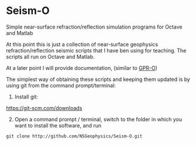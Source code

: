 # Seism-O
Simple near-surface refraction/reflection simulation programs for Octave and Matlab 

At this point this is just a collection of near-surface geophysics refraction/reflection seismic scripts that I have ben using for teaching. The scripts all run on Octave and Matlab.

At a later point I will provide documentation, (similar to [GPR-O](http://github.com/NSGeophysics/GPR-O))

The simplest way of obtaining these scripts and keeping them updated is by using git from the command prompt/terminal:

1) Install git:

https://git-scm.com/downloads

2) Open a command prompt / terminal, switch to the folder in which you want to install the software, and run

`git clone http://github.com/NSGeophysics/Seism-O.git`